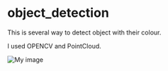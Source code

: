 # object_detection

This is several way to detect object with their colour. 

I used OPENCV and PointCloud.

![My image](HugoRomat.github.com/object_detection/OPENCV.pnf)
